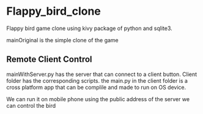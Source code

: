 # Flappy_bird_clone
Flappy bird game clone using kivy package of python and sqlite3.

mainOriginal is the simple clone of the game

## Remote Client Control
mainWithServer.py has the server that can connect to a
client button.
Client folder has the corresponding scripts.
the main.py in the client folder is a cross platform app
that can be complile and made to run on OS device.

We can run it on mobile phone using the public address of the server
we can control the bird
